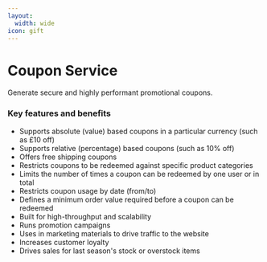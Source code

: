 ```yaml
---
layout:
  width: wide
icon: gift
---
```


# Coupon Service

Generate secure and highly performant promotional coupons.

### Key features and benefits

* Supports absolute (value) based coupons in a particular currency (such as £10 off)
* Supports relative (percentage) based coupons (such as 10% off)
* Offers free shipping coupons
* Restricts coupons to be redeemed against specific product categories
* Limits the number of times a coupon can be redeemed by one user or in total
* Restricts coupon usage by date (from/to)
* Defines a minimum order value required before a coupon can be redeemed
* Built for high-throughput and scalability
* Runs promotion campaigns
* Uses in marketing materials to drive traffic to the website
* Increases customer loyalty
* Drives sales for last season's stock or overstock items
